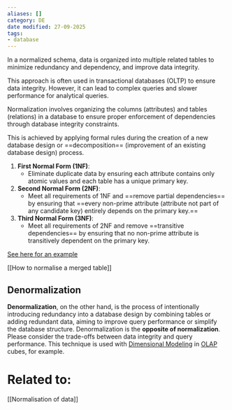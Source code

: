 ```yaml
---
aliases: []
category: DE
date modified: 27-09-2025
tags:
- database
---
```

In a normalized schema, data is organized into multiple related tables to minimize redundancy and dependency, and improve data integrity.

This approach is often used in transactional databases (OLTP) to ensure data integrity. However, it can lead to complex queries and slower performance for analytical queries.

Normalization involves organizing the columns (attributes) and tables (relations) in a database to ensure proper enforcement of dependencies through database integrity constraints. 

This is achieved by applying formal rules during the creation of a new database design or ==decomposition== (improvement of an existing database design) process.

1.  **First Normal Form (1NF)**:
    - Eliminate duplicate data by ensuring each attribute contains only atomic values and each table has a unique primary key.
2.  **Second Normal Form (2NF)**:
    - Meet all requirements of 1NF and ==remove partial dependencies== by ensuring that ==every non-prime attribute (attribute not part of any candidate key) entirely depends on the primary key.==
3.  **Third Normal Form (3NF)**:
    - Meet all requirements of 2NF and remove ==transitive dependencies== by ensuring that no non-prime attribute is transitively dependent on the primary key.

[See here for an example](https://youtu.be/rcrsqyFtJ_4?t=885)

[[How to normalise a merged table]]
## Denormalization

**Denormalization**, on the other hand, is the process of intentionally introducing redundancy into a database design by combining tables or adding redundant data, aiming to improve query performance or simplify the database structure. Denormalization is the **opposite of normalization**. Please consider the trade-offs between data integrity and query performance. This technique is used with [Dimensional Modeling](Dimensional%20Modelling.md) in [OLAP](OLAP.md) cubes, for example.

# Related to:

[[Normalisation of data]]
